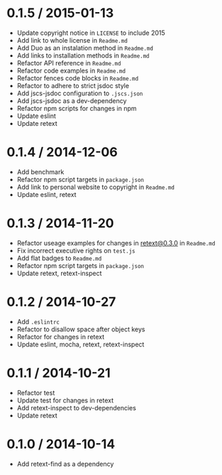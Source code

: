
0.1.5 / 2015-01-13
==================

  * Update copyright notice in `LICENSE` to include 2015
  * Add link to whole license in `Readme.md`
  * Add Duo as an instalation method in `Readme.md`
  * Add links to installation methods in `Readme.md`
  * Refactor API reference in `Readme.md`
  * Refactor code examples in `Readme.md`
  * Refactor fences code blocks in `Readme.md`
  * Refactor to adhere to strict jsdoc style
  * Add jscs-jsdoc configuration to `.jscs.json`
  * Add jscs-jsdoc as a dev-dependency
  * Refactor npm scripts for changes in npm
  * Update eslint
  * Update retext

0.1.4 / 2014-12-06
==================

 * Add benchmark
 * Refactor npm script targets in `package.json`
 * Add link to personal website to copyright in `Readme.md`
 * Update eslint, retext

0.1.3 / 2014-11-20
==================

 * Refactor useage examples for changes in retext@0.3.0 in `Readme.md`
 * Fix incorrect executive rights on `test.js`
 * Add flat badges to `Readme.md`
 * Refactor npm script targets in `package.json`
 * Update retext, retext-inspect

0.1.2 / 2014-10-27
==================

 * Add `.eslintrc`
 * Refactor to disallow space after object keys
 * Refactor for changes in retext
 * Update eslint, mocha, retext, retext-inspect

0.1.1 / 2014-10-21
==================

 * Refactor test
 * Update test for changes in retext
 * Add retext-inspect to dev-dependencies
 * Update retext

0.1.0 / 2014-10-14
==================

 * Add retext-find as a dependency
